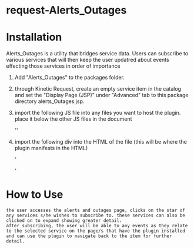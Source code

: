request-Alerts_Outages
======================

Installation
============


Alerts_Outages is a utility that bridges service data. Users can subscribe to various services that will then keep the user updatred about events effecting those services in order of importance 


1. Add "Alerts_Outages" to the packages folder.


2. through Kinetic Request, create an empty service item in the catalog and set the "Display Page (JSP)" under "Advanced" tab to this package directory alerts_Outages.jsp.
	

3. import the following JS file into any files you want to host the plugin. place it below the other JS files in the document

	'<script type="text/javascript" src="<%=bundle.bundlePath()%>packages/Alerts_Outages/assets/js/alertsQuery.js"></script>'


4. import the following div into the HTML of the file (this will be where the plugin manifests in the HTML)

	'<div id="alertsQuery"></div>'


How to Use
==========

	the user accesses the alerts and outages page, clicks on the star of any services s/he wishes to subscribe to. these services can also be clicked on to expand showing greater detail.
	after subscribing, the user will be able to any events as they relate to the selected service on the page/s that have the plugin installed and can use the plugin to navigate back to the item for further detail.

